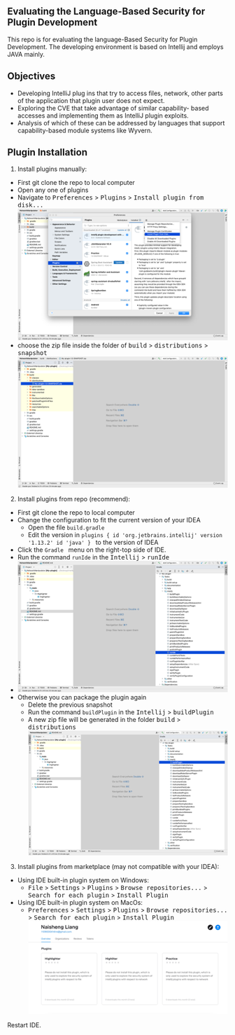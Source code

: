 ## Evaluating the Language-Based Security for Plugin Development

This repo is for evaluating the language-Based Security for Plugin Development. The developing environment is based on Intellij and employs JAVA mainly.

## Objectives
* Developing IntelliJ plug ins that try to access files, network, other parts of the application that plugin user does not expect.
* Exploring the CVE that take advantage of similar capability- based accesses and implementing them as IntelliJ plugin exploits.
* Analysis of which of these can be addressed by languages that support capability-based module systems like Wyvern.

## Plugin Installation
1. Install plugins manually:
- First git clone the repo to local computer
- Open any one of plugins
- Navigate to <kbd>Preferences</kbd> > <kbd>Plugins</kbd> > <kbd>Install plugin from disk...</kbd>
![localdisk](/screenshots/localdisk.png)
- choose the zip file inside the folder of <kbd>build</kbd> > <kbd>distributions</kbd> > <kbd>snapshot</kbd>
![snapshot](/screenshots/snapshot.png)

2. Install plugins from repo (recommend):
- First git clone the repo to local computer
- Change the configuration to fit the current version of your IDEA
  - Open the file `build.gradle`
  - Edit the version in ```plugins {
    id 'org.jetbrains.intellij' version '1.13.2'
    id 'java'
} ``` to the version of IDEA
- Click the `Gradle ` menu on the right-top side of IDE.
- Run the command `runIde` in the  <kbd>Intellij</kbd> >  <kbd>runIde</kbd> 
- ![runIde](/screenshots/runIde.png)
- Otherwise you can package the plugin again
  - Delete the previous snapshot
  - Run the command `buildPlugin` in the  <kbd>Intellij</kbd> >  <kbd>buildPlugin</kbd>
  - A new zip file will be generated in the folder <kbd>build</kbd> > <kbd>distributions</kbd>
 ![buildPlugin](/screenshots/buildPlugin.png)

3. Install plugins from marketplace (may not compatible with your IDEA):
- Using IDE built-in plugin system on Windows:
  - <kbd>File</kbd> > <kbd>Settings</kbd> > <kbd>Plugins</kbd> > <kbd>Browse repositories...</kbd> > <kbd>Search for each plugin</kbd> > <kbd>Install Plugin</kbd>
- Using IDE built-in plugin system on MacOs:
  - <kbd>Preferences</kbd> > <kbd>Settings</kbd> > <kbd>Plugins</kbd> > <kbd>Browse repositories...</kbd> > <kbd>Search for each plugin</kbd> > <kbd>Install Plugin</kbd>
![marketplace](/screenshots/marketplace.png)

Restart IDE.

